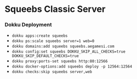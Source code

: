 # Squeebs Classic Server

### Dokku Deployment
* `dokku apps:create squeebs`
* `dokku ps:scale squeebs server=1 web=0`
* `dokku domains:add squeebs squeebs.aegamesi.com`
* `dokku config:set squeebs DOKKU_SKIP_ALL_CHECKS=true DOKKU_SKIP_DEFAULT_CHECKS=true`
* `dokku proxy:ports-set squeebs http:80:12566`
* `dokku docker-options:add squeebs deploy -p 12564:12564`
* `dokku checks:skip squeebs server,web`